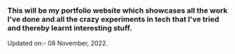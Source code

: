 ### This will be my portfolio website which showcases all the work I've done and all the crazy experiments in tech that I've tried and thereby learnt interesting stuff.

Updated on:- 08 November, 2022.